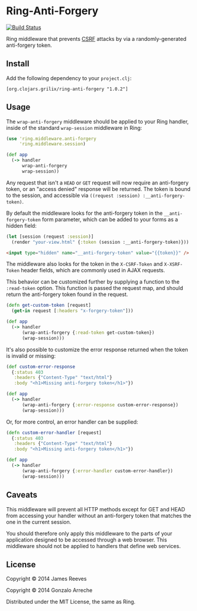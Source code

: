 # Ring-Anti-Forgery

[![Build Status](https://secure.travis-ci.org/grilix/ring-anti-forgery.png)](http://travis-ci.org/grilix/ring-anti-forgery)

Ring middleware that prevents [CSRF][1] attacks by via a
randomly-generated anti-forgery token.

[1]: http://en.wikipedia.org/wiki/Cross-site_request_forgery

## Install

Add the following dependency to your `project.clj`:

    [org.clojars.grilix/ring-anti-forgery "1.0.2"]

## Usage

The `wrap-anti-forgery` middleware should be applied to your Ring
handler, inside of the standard `wrap-session` middleware in Ring:

```clojure
(use 'ring.middleware.anti-forgery
     'ring.middleware.session)

(def app
  (-> handler
      wrap-anti-forgery
      wrap-session))
```

Any request that isn't a `HEAD` or `GET` request will now require an
anti-forgery token, or an "access denied" response will be returned.
The token is bound to the session, and accessible via
`((request :session) :__anti-forgery-token)`.

By default the middleware looks for the anti-forgery token in the
`__anti-forgery-token` form parameter, which can be added to your
forms as a hidden field:

```clojure
(let [session (request :session)]
  (render "your-view.html" {:token (session :__anti-forgery-token)}))
```

```html
<input type="hidden" name="__anti-forgery-token" value="{{token}}" />
```

The middleware also looks for the token in the `X-CSRF-Token` and
`X-XSRF-Token` header fields, which are commonly used in AJAX
requests.

This behavior can be customized further by supplying a function to the
`:read-token` option. This function is passed the request map, and
should return the anti-forgery token found in the request.

```clojure
(defn get-custom-token [request]
  (get-in request [:headers "x-forgery-token"]))

(def app
  (-> handler
      (wrap-anti-forgery {:read-token get-custom-token})
      (wrap-session)))
```

It's also possible to customize the error response returned when the
token is invalid or missing:

```clojure
(def custom-error-response
  {:status 403
   :headers {"Content-Type" "text/html"}
   :body "<h1>Missing anti-forgery token</h1>"})

(def app
  (-> handler
      (wrap-anti-forgery {:error-response custom-error-response})
      (wrap-session)))
```

Or, for more control, an error handler can be supplied:

```clojure
(defn custom-error-handler [request]
  {:status 403
   :headers {"Content-Type" "text/html"}
   :body "<h1>Missing anti-forgery token</h1>"})

(def app
  (-> handler
      (wrap-anti-forgery {:error-handler custom-error-handler})
      (wrap-session)))
```

## Caveats

This middleware will prevent all HTTP methods except for GET and HEAD
from accessing your handler without an anti-forgery token that matches
the one in the current session.

You should therefore only apply this middleware to the parts of your
application designed to be accessed through a web browser. This
middleware should not be applied to handlers that define web services.

## License

Copyright © 2014 James Reeves

Copyright © 2014 Gonzalo Arreche

Distributed under the MIT License, the same as Ring.
